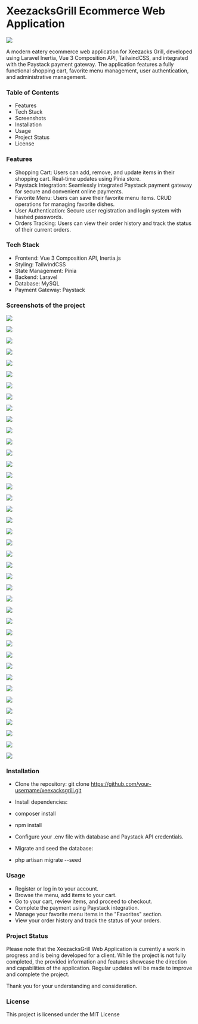 # XeezacksGrill Ecommerce Web Application

![](public/images/screenshots/landing-page.png)

A modern eatery ecommerce web application for Xeezacks Grill, developed using Laravel Inertia, Vue 3 Composition API, TailwindCSS, and integrated with the Paystack payment gateway. The application features a fully functional shopping cart, favorite menu management, user authentication, and administrative management.

### Table of Contents

- Features
- Tech Stack
- Screenshots
- Installation
- Usage
- Project Status
- License

### Features

- Shopping Cart: Users can add, remove, and update items in their shopping cart. Real-time updates using Pinia store.
- Paystack Integration: Seamlessly integrated Paystack payment gateway for secure and convenient online payments.
- Favorite Menu: Users can save their favorite menu items. CRUD operations for managing favorite dishes.
- User Authentication: Secure user registration and login system with hashed passwords.
- Orders Tracking: Users can view their order history and track the status of their current orders.

### Tech Stack

- Frontend: Vue 3 Composition API, Inertia.js
- Styling: TailwindCSS
- State Management: Pinia
- Backend: Laravel
- Database: MySQL
- Payment Gateway: Paystack

### Screenshots of the project

![](public/images/screenshots/1.png)

![](public/images/screenshots/2.png)

![](public/images/screenshots/3.png)

![](public/images/screenshots/4.png)

![](public/images/screenshots/5.png)

![](public/images/screenshots/6.png)

![](public/images/screenshots/7.png)

![](public/images/screenshots/8.png)

![](public/images/screenshots/9.png)

![](public/images/screenshots/10.png)

![](public/images/screenshots/11.png)

![](public/images/screenshots/12.png)

![](public/images/screenshots/13.png)

![](public/images/screenshots/14.png)

![](public/images/screenshots/15.png)

![](public/images/screenshots/16.png)

![](public/images/screenshots/17.png)

![](public/images/screenshots/18.png)

![](public/images/screenshots/19.png)

![](public/images/screenshots/20.png)

![](public/images/screenshots/21.png)

![](public/images/screenshots/22.png)

![](public/images/screenshots/23.png)

![](public/images/screenshots/24.png)

![](public/images/screenshots/29.png)

![](public/images/screenshots/25.png)

![](public/images/screenshots/26.png)

![](public/images/screenshots/27.png)

![](public/images/screenshots/28.png)

![](public/images/screenshots/30.png)

![](public/images/screenshots/31.png)

![](public/images/screenshots/32.png)

![](public/images/screenshots/33.png)

![](public/images/screenshots/34.png)

![](public/images/screenshots/35.png)

![](public/images/screenshots/36.png)

![](public/images/screenshots/37.png)

![](public/images/screenshots/38.png)

![](public/images/screenshots/39.png)

![](public/images/screenshots/40.png)

### Installation

- Clone the repository: git clone https://github.com/your-username/xeexacksgrill.git
- Install dependencies:

- composer install
- npm install

- Configure your .env file with database and Paystack API credentials.
- Migrate and seed the database:

- php artisan migrate --seed

### Usage

- Register or log in to your account.
- Browse the menu, add items to your cart.
- Go to your cart, review items, and proceed to checkout.
- Complete the payment using Paystack integration.
- Manage your favorite menu items in the "Favorites" section.
- View your order history and track the status of your orders.

### Project Status
Please note that the XeezacksGrill Web Application is currently a work in progress and is being developed for a client. While the project is not fully completed, the provided information and features showcase the direction and capabilities of the application. Regular updates will be made to improve and complete the project.

Thank you for your understanding and consideration.

### License
This project is licensed under the MIT License
